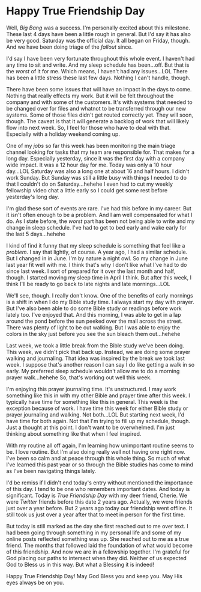 # Happy True Friendship Day

Well, *Big Bang* was a success. I'm personally excited about this milestone. These last 4 days have been a little rough in general. But I'd say it has also be very good. Saturday was the official day. It all began on Friday, though. And we have been doing triage of the *fallout* since.

I'd say I have been very fortunate throughout this whole event. I haven't had any time to sit and write. And my sleep schedule has been...off. But that is the *worst* of it for me. Which means, I haven't had any issues...LOL There has been a little stress these last few days. Nothing I can't handle, though.

There have been some issues that will have an impact in the days to come. Nothing that really effects my work. But it will be felt throughout the company and with some of the customers. It's with systems that needed to be changed over for files and whatnot to be transferred through our new systems. Some of those files didn't get routed correctly yet. They will soon, though. The caveat is that it will generate a backlog of work that will likely flow into next week. So, I feel for those who have to deal with that. Especially with a holiday weekend coming up.

One of my *jobs* so far this week has been monitoring the main triage channel looking for tasks that my team are responsible for. That makes for a long day. Especially yesterday, since it was the first day with a company wide impact. It was a 12 hour day for me. Today was only a 10 hour day...LOL Saturday was also a long one at about 16 and half hours. I didn't work Sunday. But Sunday was still a little busy with things I needed to do that I couldn't do on Saturday...hehehe I even had to cut my weekly fellowship video chat a little early so I could get some rest before yesterday's long day.

I'm glad these sort of events are rare. I've had this before in my career. But it isn't often enough to be a problem. And I am well compensated for what I do. As I state before, the *worst* part has been not being able to write and my change in sleep schedule. I've had to get to bed early and wake early for the last 5 days...hehehe

I kind of find it funny that my sleep schedule is something that feel like a *problem*. I say that lightly, of course. A year ago, I had a similar schedule. But I changed in in June. I'm by nature a night owl. So my change in June last year fit well with me. I think that's why I don't like what I've had to do since last week. I sort of prepared for it over the last month and half, though. I started moving my sleep time in April I think. But after this week, I think I'll be ready to go back to late nights and late mornings...LOL

We'll see, though. I really don't know. One of the benefits of early mornings is a shift in when I do my Bible study time. I always start my day with prayer. But I've also been able to do some Bible study or readings before work lately too. I've enjoyed that. And this morning, I was able to get in a lap around the pond before the sun peeked over the mall across the street. There was plenty of light to be out walking. But I was able to enjoy the colors in the sky just before you see the sun bleach them out...hehehe

Last week, we took a little break from the Bible study we've been doing. This week, we didn't pick that back up. Instead, we are doing some prayer walking and journaling. That idea was inspired by the break we took last week. I suppose that's another reason I can say I do like getting a walk in so early. My preferred sleep schedule wouldn't allow me to do a morning prayer walk...hehehe So, that's working out well this week.

I'm enjoying this prayer journaling time. It's unstructured. I may work something like this in with my other Bible and prayer time after this week. I typically have time for something like this in general. This week is the exception because of work. I have time this week for either Bible study or prayer journaling and walking. Not both...LOL But starting next week, I'd have time for both again. Not that I'm trying to fill up my schedule, though. Just a thought at this point. I don't want to be overwhelmed. I'm just thinking about something like that when I feel inspired.

With my routine all off again, I'm learning how unimportant routine seems to be. I love routine. But I'm also doing really well not having one right now. I've been so calm and at peace through this whole thing. So much of what I've learned this past year or so through the Bible studies has come to mind as I've been navigating things lately.

I'd be remiss if I didn't end today's entry without mentioned the importance of this day. I tend to be one who remembers important dates. And today is significant. Today is *True Friendship Day* with my deer friend, Cherie. We were *Twitter* friends before this date 2 years ago. Actually, we were friends just over a year before. But 2 years ago today our friendship went offline. It still took us just over a year after that to meet in person for the first time.

But today is still marked as the day she first reached out to me over text. I had been going through something in my personal life and some of my online posts reflected something was up. She reached out to me as a true friend. The months that followed laid the foundation of what would become of this friendship. And now we are in a fellowship together. I'm grateful for God placing our paths to intersect when they did. Neither of us expected God to Bless us in this way. But what a Blessing it is indeed!

Happy True Friendship Day! May God Bless you and keep you. May His eyes always be on you.
